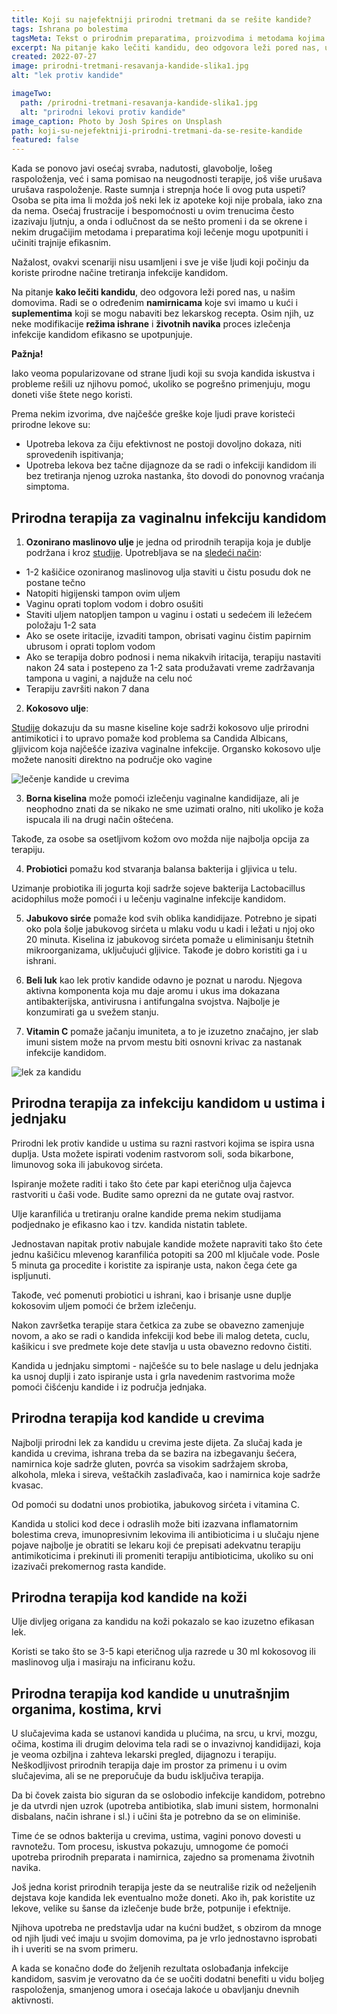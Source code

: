 ```yaml
---
title: Koji su najefektniji prirodni tretmani da se rešite kandide?
tags: Ishrana po bolestima
tagsMeta: Tekst o prirodnim preparatima, proizvodima i metodama kojima možete da lečite kandidu. Jednostavni načini da pomognete sebi u borbi protiv kandide.
excerpt: Na pitanje kako lečiti kandidu, deo odgovora leži pored nas, u našim domovima.
created: 2022-07-27
image: prirodni-tretmani-resavanja-kandide-slika1.jpg
alt: "lek protiv kandide"

imageTwo:
  path: /prirodni-tretmani-resavanja-kandide-slika1.jpg
  alt: "prirodni lekovi protiv kandide"
image_caption: Photo by Josh Spires on Unsplash
path: koji-su-nejefektniji-prirodni-tretmani-da-se-resite-kandide
featured: false
---
```


Kada se ponovo javi osećaj svraba, nadutosti, glavobolje, lošeg raspoloženja, već i sama pomisao na neugodnosti terapije, još više urušava urušava raspoloženje. Raste sumnja i strepnja hoće li ovog puta uspeti? Osoba se pita ima li možda još neki lek iz apoteke koji nije probala, iako zna da nema. Osećaj frustracije i bespomoćnosti u ovim trenucima često izazivaju ljutnju, a onda i odlučnost da se nešto promeni i da se okrene i nekim drugačijim metodama i preparatima koji lečenje mogu upotpuniti i učiniti trajnije efikasnim.

Nažalost, ovakvi scenariji nisu usamljeni i sve je više ljudi koji počinju da koriste prirodne načine tretiranja infekcije kandidom. 

Na pitanje **kako lečiti kandidu**, deo odgovora leži pored nas, u našim domovima. Radi se o određenim **namirnicama** koje svi imamo u kući i **suplementima** koji se mogu nabaviti bez lekarskog recepta. Osim njih, uz neke modifikacije **režima ishrane** i **životnih navika** proces izlečenja infekcije kandidom efikasno se upotpunjuje.

**Pažnja!**

Iako veoma popularizovane od strane ljudi koji su svoja kandida iskustva i probleme rešili uz njihovu pomoć, ukoliko se pogrešno primenjuju, mogu doneti više štete nego koristi.

Prema nekim izvorima, dve najčešće greške koje ljudi prave koristeći prirodne lekove su:

- Upotreba lekova za čiju efektivnost ne postoji dovoljno dokaza, niti sprovedenih ispitivanja;
- Upotreba lekova bez tačne dijagnoze da se radi o infekciji kandidom ili bez tretiranja njenog uzroka nastanka, što dovodi do ponovnog vraćanja simptoma.

## Prirodna terapija za vaginalnu infekciju kandidom

1.	**Ozonirano maslinovo ulje** je jedna od prirodnih terapija koja je dublje podržana i kroz [studije](https://pubmed.ncbi.nlm.nih.gov/27548492/). Upotrebljava se na [sledeći način](https://candidaspecialists.com/vaginal-yeast-infection/?data1=symptoms#relief):

- 1-2 kašičice ozoniranog maslinovog ulja staviti u čistu posudu dok ne postane tečno
- Natopiti higijenski tampon ovim uljem
- Vaginu oprati toplom vodom i dobro osušiti
- Staviti uljem natopljen tampon u vaginu i ostati u sedećem ili ležećem položaju 1-2 sata
- Ako se osete iritacije, izvaditi tampon, obrisati vaginu čistim papirnim ubrusom i oprati toplom vodom
- Ako se terapija dobro podnosi i nema nikakvih iritacija, terapiju nastaviti nakon 24 sata i postepeno za 1-2 sata produžavati vreme zadržavanja tampona u vagini, a najduže na celu noć
- Terapiju završiti nakon 7 dana

2. **Kokosovo ulje**:

[Studije](https://www.ncbi.nlm.nih.gov/pmc/articles/PMC90807/) dokazuju da su masne kiseline koje sadrži kokosovo ulje prirodni antimikotici i to upravo pomaže kod problema sa Candida Albicans, gljivicom koja najčešće izaziva vaginalne infekcije.
Organsko kokosovo ulje možete  nanositi direktno na područje oko vagine

![lečenje kandide u crevima](./images/prirodni-tretmani-resavanja-kandide-slika2.jpg)

3. **Borna kiselina** može pomoći izlečenju vaginalne kandidijaze, ali je neophodno znati da se nikako ne sme uzimati oralno, niti ukoliko je koža ispucala ili na drugi način oštećena. 

Takođe, za osobe sa osetljivom kožom ovo možda nije najbolja opcija za terapiju.

4. **Probiotici** pomažu kod stvaranja balansa bakterija i gljivica u telu. 

Uzimanje probiotika ili jogurta koji sadrže sojeve bakterija Lactobacillus acidophilus može pomoći i u lečenju vaginalne infekcije kandidom.

5. **Jabukovo sirće** pomaže kod svih oblika kandidijaze. Potrebno je sipati oko pola šolje jabukovog sirćeta u mlaku vodu u kadi i ležati u njoj oko 20 minuta. Kiselina iz jabukovog sirćeta pomaže u eliminisanju štetnih mikroorganizama, uključujući gljivice. Takođe je dobro koristiti ga i u ishrani.

6. **Beli luk** kao lek protiv kandide odavno je poznat u narodu. Njegova aktivna komponenta koja mu daje aromu i ukus ima dokazana antibakterijska, antivirusna i antifungalna svojstva. Najbolje je konzumirati ga u svežem stanju. 

7. **Vitamin C** pomaže jačanju imuniteta, a to je izuzetno značajno, jer slab imuni sistem može na prvom mestu biti osnovni krivac za nastanak infekcije kandidom. 

![lek za kandidu](./images/prirodni-tretmani-resavanja-kandide-slika3.jpg)

## Prirodna terapija za infekciju kandidom u ustima i jednjaku

Prirodni lek protiv kandide u ustima su razni rastvori kojima se ispira usna duplja. Usta možete ispirati vodenim rastvorom soli, soda bikarbone, limunovog soka ili jabukovog sirćeta.

Ispiranje možete raditi i tako što ćete par kapi eteričnog ulja čajevca rastvoriti u čaši vode. Budite samo oprezni da ne gutate ovaj rastvor. 

Ulje karanfilića u tretiranju oralne kandide prema nekim studijama podjednako je efikasno kao i tzv. kandida nistatin tablete. 

Jednostavan napitak protiv nabujale kandide možete napraviti tako što ćete jednu kašičicu mlevenog karanfilića potopiti sa 200 ml ključale vode. Posle 5 minuta ga procedite i koristite za ispiranje usta, nakon čega ćete ga ispljunuti.

Takođe, već pomenuti probiotici u ishrani, kao i brisanje usne duplje kokosovim uljem pomoći će bržem izlečenju. 

Nakon završetka terapije stara četkica za zube se obavezno zamenjuje novom, a ako se radi o kandida infekciji kod bebe ili malog deteta, cuclu, kašikicu i sve predmete koje dete stavlja u usta obavezno redovno čistiti.

Kandida u jednjaku simptomi - najčešće su to bele naslage u delu jednjaka ka usnoj duplji i zato ispiranje usta i grla navedenim rastvorima može pomoći čišćenju kandide i iz područja jednjaka.

## Prirodna terapija kod kandide u crevima

Najbolji prirodni lek za kandidu u crevima jeste dijeta. Za slučaj kada je kandida u crevima, ishrana treba da se bazira na izbegavanju šećera, namirnica koje sadrže gluten, povrća sa visokim sadržajem skroba, alkohola, mleka i sireva, veštačkih zaslađivača, kao i namirnica koje sadrže kvasac. 

Od pomoći su dodatni unos probiotika, jabukovog sirćeta i vitamina C.

Kandida u stolici kod dece i odraslih može biti izazvana inflamatornim bolestima creva, imunopresivnim lekovima ili antibioticima i u slučaju njene pojave najbolje je obratiti se lekaru koji će prepisati adekvatnu terapiju antimikoticima i prekinuti ili promeniti terapiju antibioticima, ukoliko su oni izazivači prekomernog rasta kandide.

## Prirodna terapija kod kandide na koži

Ulje divljeg origana za kandidu na koži pokazalo se kao izuzetno efikasan lek.

Koristi se tako što se 3-5 kapi eteričnog ulja razrede u 30 ml kokosovog ili maslinovog ulja i masiraju na inficiranu kožu.

## Prirodna terapija kod kandide u unutrašnjim organima, kostima, krvi

U slučajevima kada se ustanovi kandida u plućima, na srcu, u krvi, mozgu, očima, kostima ili drugim delovima tela radi se o invazivnoj kandidijazi, koja je veoma ozbiljna i zahteva lekarski pregled, dijagnozu i terapiju. Neškodljivost prirodnih terapija daje im prostor za primenu i u ovim slučajevima, ali se ne preporučuje da budu isključiva terapija.

Da bi čovek zaista bio siguran da se oslobodio infekcije kandidom, potrebno je da utvrdi njen uzrok (upotreba antibiotika, slab imuni sistem, hormonalni disbalans, način ishrane i sl.) i učini šta je potrebno da se on eliminiše. 

Time će se odnos bakterija u crevima, ustima, vagini ponovo dovesti u ravnotežu. Tom procesu, iskustva pokazuju, umnogome će pomoći upotreba prirodnih preparata i namirnica, zajedno sa promenama životnih navika.

Još jedna korist prirodnih terapija jeste da se neutrališe rizik od neželjenih dejstava koje kandida lek eventualno može doneti. Ako ih, pak koristite uz lekove, velike su šanse da izlečenje bude brže, potpunije i efektnije. 

Njihova upotreba ne predstavlja udar na kućni budžet, s obzirom da mnoge od njih ljudi već imaju u svojim domovima, pa je vrlo jednostavno isprobati ih i uveriti se na svom primeru. 

A kada se konačno dođe do željenih rezultata oslobađanja infekcije kandidom, sasvim je verovatno da će se uočiti dodatni benefiti u vidu boljeg raspoloženja, smanjenog umora i osećaja lakoće u obavljanju dnevnih aktivnosti.
















